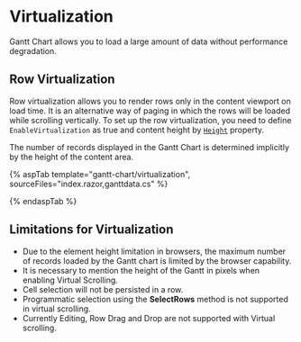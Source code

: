 # Virtualization

Gantt Chart allows you to load a large amount of data without performance degradation.

## Row Virtualization

Row virtualization allows you to render rows only in the content viewport on load time. It is an alternative way of paging in which the rows will be loaded while scrolling vertically. To set up the row virtualization, you need to define
`EnableVirtualization` as true and content height by [`Height`](https://help.syncfusion.com/cr/blazor/Syncfusion.Blazor.Gantt.SfGantt-1.html#Syncfusion_Blazor_Gantt_SfGantt_1_Height) property.

The number of records displayed in the Gantt Chart is determined implicitly by the height of the content area.

{% aspTab template="gantt-chart/virtualization", sourceFiles="index.razor,ganttdata.cs" %}

{% endaspTab %}

## Limitations for Virtualization

* Due to the element height limitation in browsers, the maximum number of records loaded by the Gantt chart is limited by the browser capability.
* It is necessary to mention the height of the Gantt in pixels when enabling Virtual Scrolling.
* Cell selection will not be persisted in a row.
* Programmatic selection using the **SelectRows** method is not supported in virtual scrolling.
* Currently Editing, Row Drag and Drop are not supported with Virtual scrolling.
